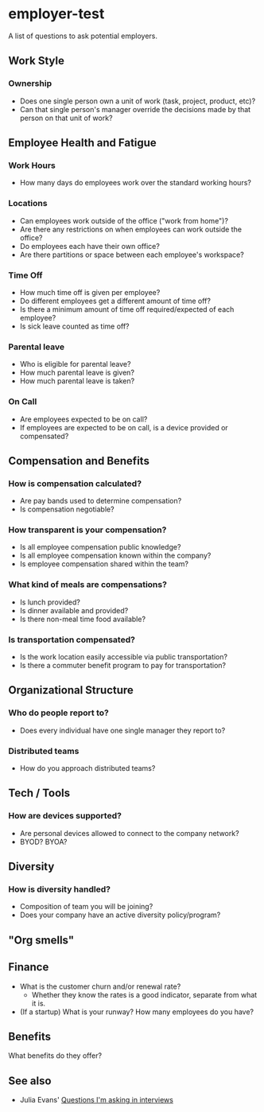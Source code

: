 # employer-test

A list of questions to ask potential employers.

## Work Style

### Ownership

* Does one single person own a unit of work (task, project, product, etc)?
* Can that single person's manager override the decisions made by that person on that unit of work?

## Employee Health and Fatigue

### Work Hours

* How many days do employees work over the standard working hours?

### Locations

* Can employees work outside of the office ("work from home")?
* Are there any restrictions on when employees can work outside the office?
* Do employees each have their own office?
* Are there partitions or space between each employee's workspace?

### Time Off

* How much time off is given per employee?
* Do different employees get a different amount of time off?
* Is there a minimum amount of time off required/expected of each employee?
* Is sick leave counted as time off?

### Parental leave

* Who is eligible for parental leave?
* How much parental leave is given?
* How much parental leave is taken?

### On Call

* Are employees expected to be on call?
* If employees are expected to be on call, is a device provided or compensated?

## Compensation and Benefits

### How is compensation calculated?

* Are pay bands used to determine compensation?
* Is compensation negotiable?

### How transparent is your compensation?

* Is all employee compensation public knowledge?
* Is all employee compensation known within the company?
* Is employee compensation shared within the team?

### What kind of meals are compensations?

* Is lunch provided?
* Is dinner available and provided?
* Is there non-meal time food available?

### Is transportation compensated?

* Is the work location easily accessible via public transportation?
* Is there a commuter benefit program to pay for transportation?

## Organizational Structure

### Who do people report to?

* Does every individual have one single manager they report to?

### Distributed teams

* How do you approach distributed teams?

## Tech / Tools

### How are devices supported?

* Are personal devices allowed to connect to the company network?
* BYOD? BYOA?

## Diversity

### How is diversity handled?

* Composition of team you will be joining?
* Does your company have an active diversity policy/program?

## "Org smells"

## Finance

* What is the customer churn and/or renewal rate?
  * Whether they know the rates is a good indicator, separate from what it is.
* (If a startup) What is your runway? How many employees do you have?

## Benefits

What benefits do they offer?

## See also

- Julia Evans' [Questions I'm asking in interviews](http://jvns.ca/blog/2013/12/30/questions-im-asking-in-interviews/)

